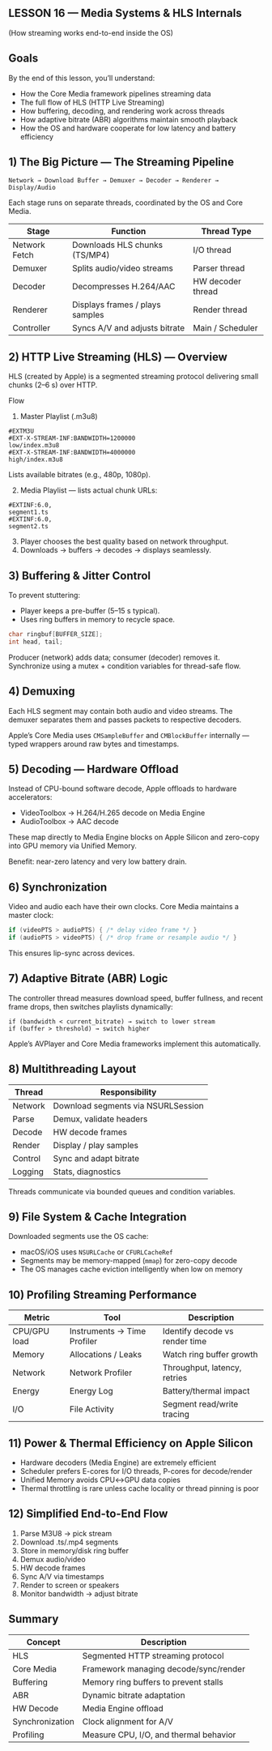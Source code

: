 ## LESSON 16 — Media Systems & HLS Internals

(How streaming works end-to-end inside the OS)

## Goals

By the end of this lesson, you’ll understand:

- How the Core Media framework pipelines streaming data
- The full flow of HLS (HTTP Live Streaming)
- How buffering, decoding, and rendering work across threads
- How adaptive bitrate (ABR) algorithms maintain smooth playback
- How the OS and hardware cooperate for low latency and battery efficiency

## 1) The Big Picture — The Streaming Pipeline

```text
Network → Download Buffer → Demuxer → Decoder → Renderer → Display/Audio
```

Each stage runs on separate threads, coordinated by the OS and Core Media.

| Stage          | Function                        | Thread Type      |
|----------------|----------------------------------|------------------|
| Network Fetch  | Downloads HLS chunks (TS/MP4)   | I/O thread       |
| Demuxer        | Splits audio/video streams      | Parser thread    |
| Decoder        | Decompresses H.264/AAC          | HW decoder thread|
| Renderer       | Displays frames / plays samples | Render thread    |
| Controller     | Syncs A/V and adjusts bitrate   | Main / Scheduler |

## 2) HTTP Live Streaming (HLS) — Overview

HLS (created by Apple) is a segmented streaming protocol delivering small chunks (2–6 s) over HTTP.

Flow

1) Master Playlist (.m3u8)

```m3u
#EXTM3U
#EXT-X-STREAM-INF:BANDWIDTH=1200000
low/index.m3u8
#EXT-X-STREAM-INF:BANDWIDTH=4000000
high/index.m3u8
```

Lists available bitrates (e.g., 480p, 1080p).

2) Media Playlist — lists actual chunk URLs:

```m3u
#EXTINF:6.0,
segment1.ts
#EXTINF:6.0,
segment2.ts
```

3) Player chooses the best quality based on network throughput.
4) Downloads → buffers → decodes → displays seamlessly.

## 3) Buffering & Jitter Control

To prevent stuttering:

- Player keeps a pre-buffer (5–15 s typical).
- Uses ring buffers in memory to recycle space.

```c
char ringbuf[BUFFER_SIZE];
int head, tail;
```

Producer (network) adds data; consumer (decoder) removes it. Synchronize using a mutex + condition variables for thread-safe flow.

## 4) Demuxing

Each HLS segment may contain both audio and video streams. The demuxer separates them and passes packets to respective decoders.

Apple’s Core Media uses `CMSampleBuffer` and `CMBlockBuffer` internally — typed wrappers around raw bytes and timestamps.

## 5) Decoding — Hardware Offload

Instead of CPU-bound software decode, Apple offloads to hardware accelerators:

- VideoToolbox → H.264/H.265 decode on Media Engine
- AudioToolbox → AAC decode

These map directly to Media Engine blocks on Apple Silicon and zero-copy into GPU memory via Unified Memory.

Benefit: near-zero latency and very low battery drain.

## 6) Synchronization

Video and audio each have their own clocks. Core Media maintains a master clock:

```c
if (videoPTS > audioPTS) { /* delay video frame */ }
if (audioPTS > videoPTS) { /* drop frame or resample audio */ }
```

This ensures lip-sync across devices.

## 7) Adaptive Bitrate (ABR) Logic

The controller thread measures download speed, buffer fullness, and recent frame drops, then switches playlists dynamically:

```text
if (bandwidth < current_bitrate) → switch to lower stream
if (buffer > threshold) → switch higher
```

Apple’s AVPlayer and Core Media frameworks implement this automatically.

## 8) Multithreading Layout

| Thread   | Responsibility                 |
|----------|--------------------------------|
| Network  | Download segments via NSURLSession |
| Parse    | Demux, validate headers        |
| Decode   | HW decode frames               |
| Render   | Display / play samples         |
| Control  | Sync and adapt bitrate         |
| Logging  | Stats, diagnostics             |

Threads communicate via bounded queues and condition variables.

## 9) File System & Cache Integration

Downloaded segments use the OS cache:

- macOS/iOS uses `NSURLCache` or `CFURLCacheRef`
- Segments may be memory-mapped (`mmap`) for zero-copy decode
- The OS manages cache eviction intelligently when low on memory

## 10) Profiling Streaming Performance

| Metric       | Tool                          | Description                     |
|--------------|-------------------------------|---------------------------------|
| CPU/GPU load | Instruments → Time Profiler   | Identify decode vs render time  |
| Memory       | Allocations / Leaks           | Watch ring buffer growth        |
| Network      | Network Profiler              | Throughput, latency, retries    |
| Energy       | Energy Log                    | Battery/thermal impact          |
| I/O          | File Activity                 | Segment read/write tracing      |

## 11) Power & Thermal Efficiency on Apple Silicon

- Hardware decoders (Media Engine) are extremely efficient
- Scheduler prefers E-cores for I/O threads, P-cores for decode/render
- Unified Memory avoids CPU↔GPU data copies
- Thermal throttling is rare unless cache locality or thread pinning is poor

## 12) Simplified End-to-End Flow

1) Parse M3U8 → pick stream
2) Download .ts/.mp4 segments
3) Store in memory/disk ring buffer
4) Demux audio/video
5) HW decode frames
6) Sync A/V via timestamps
7) Render to screen or speakers
8) Monitor bandwidth → adjust bitrate

## Summary

| Concept        | Description                                |
|----------------|--------------------------------------------|
| HLS            | Segmented HTTP streaming protocol          |
| Core Media     | Framework managing decode/sync/render      |
| Buffering      | Memory ring buffers to prevent stalls      |
| ABR            | Dynamic bitrate adaptation                 |
| HW Decode      | Media Engine offload                       |
| Synchronization| Clock alignment for A/V                    |
| Profiling      | Measure CPU, I/O, and thermal behavior     |